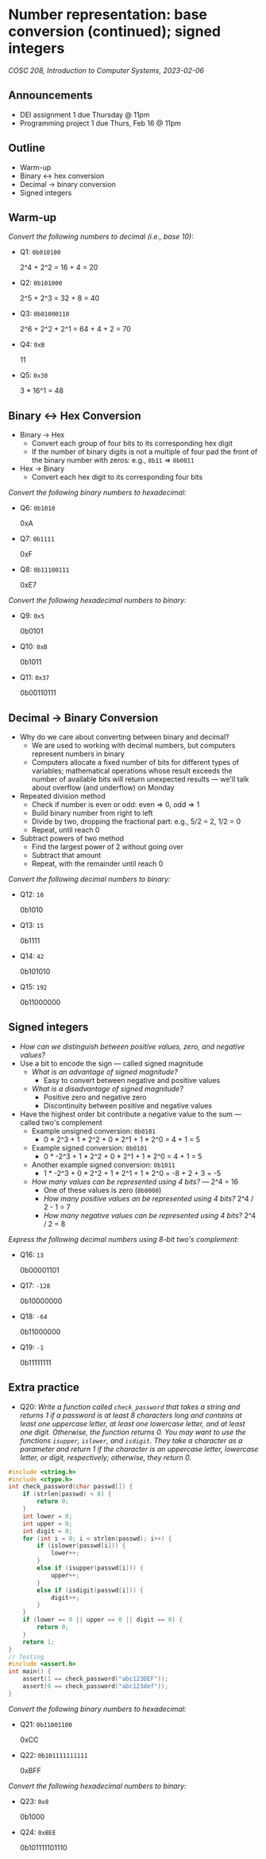# Number representation: base conversion (continued); signed integers
_COSC 208, Introduction to Computer Systems, 2023-02-06_

## Announcements
* DEI assignment 1 due Thursday @ 11pm
* Programming project 1 due Thurs, Feb 16 @ 11pm

## Outline
* Warm-up
* Binary <-> hex conversion
* Decimal -> binary conversion
* Signed integers

## Warm-up
_Convert the following numbers to decimal (i.e., base 10):_
* Q1: `0b010100`

    2^4 + 2^2 = 16 + 4 = 20

* Q2: `0b101000`

    2^5 + 2^3 = 32 + 8 = 40

* Q3: `0b01000110`

    2^6 + 2^2 + 2^1 = 64 + 4 + 2 = 70

* Q4: `0xB`

    11

* Q5: `0x30`

    3 * 16^1 = 48

## Binary <-> Hex Conversion

* Binary -> Hex
    * Convert each group of four bits to its corresponding hex digit
    * If the number of binary digits is not a multiple of four pad the front of the binary number with zeros: e.g., `0b11` => `0b0011`
* Hex -> Binary
    * Convert each hex digit to its corresponding four bits

_Convert the following binary numbers to hexadecimal:_
* Q6: `0b1010`

    0xA

* Q7: `0b1111`

    0xF

* Q8: `0b11100111`

    0xE7

_Convert the following hexadecimal numbers to binary:_
* Q9: `0x5`

    0b0101

* Q10: `0xB`

    0b1011

* Q11: `0x37`

    0b00110111

## Decimal -> Binary Conversion

* Why do we care about converting between binary and decimal?
    * We are used to working with decimal numbers, but computers represent numbers in binary 
    * Computers allocate a fixed number of bits for different types of variables; mathematical operations whose result exceeds the number of available bits will return unexpected results — we'll talk about overflow (and underflow) on Monday
* Repeated division method
    * Check if number is even or odd: even => 0, odd => 1
    * Build binary number from right to left
    * Divide by two, dropping the fractional part: e.g., 5/2 = 2, 1/2 = 0
    * Repeat, until reach 0
* Subtract powers of two method
    * Find the largest power of 2 without going over
    * Subtract that amount
    * Repeat, with the remainder until reach 0

_Convert the following decimal numbers to binary:_
* Q12: `10`

    0b1010

* Q13: `15`

    0b1111

* Q14: `42`

    0b101010

* Q15: `192`

    0b11000000

## Signed integers

* _How can we distinguish between positive values, zero, and negative values?_
* Use a bit to encode the sign — called signed magnitude
    * _What is an advantage of signed magnitude?_
        * Easy to convert between negative and positive values
    * _What is a disadvantage of signed magnitude?_
        * Positive zero and negative zero
        * Discontinuity between positive and negative values
* Have the highest order bit contribute a negative value to the sum — called two's complement
    * Example unsigned conversion: `0b0101`
        * 0 * 2^3 + 1 * 2^2 + 0 * 2^1 + 1 * 2^0 = 4 + 1 = 5
    * Example signed conversion: `0b0101`
        * 0 * -2^3 + 1 * 2^2 + 0 * 2^1 + 1 * 2^0 = 4 + 1 = 5
    * Another example signed conversion: `0b1011`
        * 1 * -2^3 + 0 * 2^2 + 1 * 2^1 + 1 * 2^0 = -8 + 2 + 3 = -5
    * _How many values can be represented using 4 bits?_ — 2^4 = 16
        * One of these values is zero (`0b0000`)
        * _How many positive values an be represented using 4 bits?_ 2^4 / 2 - 1 = 7
        * _How many negative values can be represented using 4 bits?_ 2^4 / 2 = 8

_Express the following decimal numbers using 8-bit two's complement:_
* Q16: `13`

    0b00001101

* Q17: `-128`

    0b10000000

* Q18: `-64`

    0b11000000

* Q19: `-1`

    0b11111111

## Extra practice
* Q20: _Write a function called `check_password` that takes a string and returns 1 if a password is at least 8 characters long and contains at least one uppercase letter, at least one lowercase letter, and at least one digit. Otherwise, the function returns 0. You may want to use the functions `isupper`, `islower`, and `isdigit`. They take a character as a parameter and return 1 if the character is an uppercase letter, lowercase letter, or digit, respectively; otherwise, they return 0._


```c
#include <string.h>
#include <ctype.h>
int check_password(char passwd[]) {
    if (strlen(passwd) < 8) {
        return 0;
    }
    int lower = 0;
    int upper = 0;
    int digit = 0;
    for (int i = 0; i < strlen(passwd); i++) {
        if (islower(passwd[i])) {
            lower++;
        }
        else if (isupper(passwd[i])) {
            upper++;
        }
        else if (isdigit(passwd[i])) {
            digit++;
        }
    }
    if (lower == 0 || upper == 0 || digit == 0) {
        return 0;
    }
    return 1;
}
// Testing
#include <assert.h>
int main() {
    assert(1 == check_password("abc123DEF"));
    assert(0 == check_password("abc123def"));
}
```

_Convert the following binary numbers to hexadecimal:_
* Q21: `0b11001100`

    0xCC

* Q22: `0b101111111111`

    0xBFF

_Convert the following hexadecimal numbers to binary:_
* Q23: `0x8`

    0b1000

* Q24: `0xBEE`

    0b101111101110
